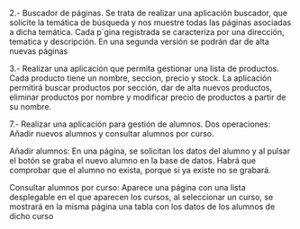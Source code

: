 2.- Buscador de páginas. Se trata de realizar una aplicación buscador, que solicite 
la temática de búsqueda y nos muestre todas las páginas asociadas a dicha temática. Cada p´gina registrada
se caracteriza por una dirección, tematica y descripción. En una segunda versión se podrán dar de alta nuevas
páginas

3.- Realizar una aplicación que permita gestionar una lista de productos. Cada producto tiene
un nombre, seccion, precio y stock. La aplicación permitirá buscar productos por sección, dar de alta
nuevos productos, eliminar productos por nombre y modificar precio de productos a partir de
su nombre.

7.- Realizar una aplicación para gestión de alumnos. Dos operaciones: Añadir nuevos alumnos y
consultar alumnos por curso. 

Añadir alumnos: En una página, se solicitan los datos del alumno 
y al pulsar el botón se graba el nuevo alumno en la base de datos. Habrá que comprobar que el 
alumno no exista, porque si ya existe no se grabará. 

Consultar alumnos por curso: Aparece una página con una lista desplegable en el que aparecen los cursos, al seleccionar un curso, se mostrará en la misma
página una tabla con los datos de los alumnos de dicho curso
